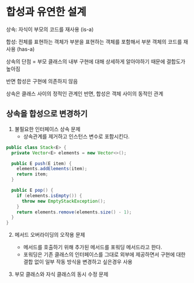 # 합성과 유연한 설계

상속: 자식이 부모의 코드를 재사용 (is-a)

합성: 전체를 표현하는 객체가 부분을 표현하는 객체를 포함해서 부분 객체의 코드를 재사용 (has-a)

상속의 단점 = 부모 클래스의 내부 구현에 대해 상세하게 알아야하기 때문에 결합도가 높아짐

반면 합성은 구현에 의존하지 않음

상속은 클래스 사이의 정적인 관계인 반면, 합성은 객체 사이의 동적인 관계

## 상속을 합성으로 변경하기

1. 불필요한 인터페이스 상속 문제
   - 상속관계를 제거하고 인스턴스 변수로 포함시킨다.

```java
public class Stack<E> {
  private Vector<E> elements = new Vector<>();

  public E push(E item) {
    elements.addElements(item);
    return item;
  }

  public E pop() {
    if (elements.isEmpty()) {
      throw new EmptyStackException();
    }
    return elements.remove(elements.size() - 1);
  }
}
```

2. 메서드 오버라이딩의 오작용 문제
   - 메서드를 호출하기 위해 추가된 메서드를 포워딩 메서드라고 한다.
   - 포워딩은 기존 클래스의 인터페이스를 그대로 외부에 제공하면서 구현에 대한 결합 없이 일부 작동 방식을 변경하고 싶은경우 사용
  
3. 부모 클래스와 자식 클래스의 동시 수정 문제
   
